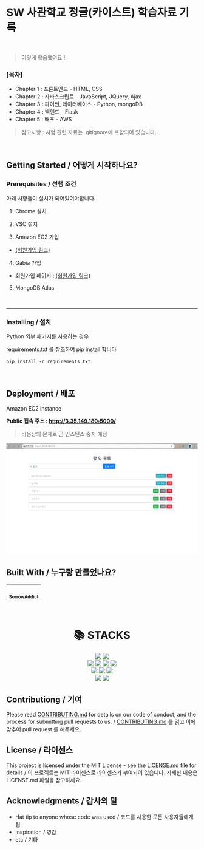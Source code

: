 # SW 사관학교 정글(카이스트) 학습자료 기록

<br>

> 이렇게 학습했어요 !

### **[목차]**
- Chapter 1 : 프론트엔드 - HTML, CSS
- Chapter 2 : 자바스크립트 - JavaScript, JQuery, Ajax
- Chapter 3 : 파이썬, 데이터베이스 - Python, mongoDB
- Chapter 4 : 백엔드 - Flask
- Chapter 5 : 배포 - AWS

> 참고사항 : 시험 관련 자료는 .gitignore에 포함되어 있습니다.

<br>

## Getting Started / 어떻게 시작하나요?

### Prerequisites / 선행 조건

아래 사항들이 설치가 되어있어야합니다.

1. Chrome 설치


2. VSC 설치


3. Amazon EC2 가입
- [(회원가입 링크)](https://portal.aws.amazon.com/billing/signup#/start)


4. Gabia 가입
- 회원가입 페이지 : [(회원가입 링크)](https://www.gabia.com/member/member_register.php)


5. MongoDB Atlas

<br/>

---

### Installing / 설치

Python 외부 패키지를 사용하는 경우

requirements.txt 를 참조하여 pip install 합니다

```
pip install -r requirements.txt
```

<br/>

## Deployment / 배포

Amazon EC2 instance

**Public 접속 주소 : http://3.35.149.180:5000/**

> 비용상의 문제로 곧 인스턴스 중지 예정

![alt text](image.png)


## Built With / 누구랑 만들었나요?

<table>
  <tbody>
    <tr>
      <td align="center"><a href=""><img src="https://avatars.githubusercontent.com/u/154123905?v=4" width="100px;" alt=""/><br /><sub><b>SorrowAddict</b></sub></a><br /></td>
    </tr>
  </tbody>
</table>

<br/>

<div align=center><h1>📚 STACKS</h1></div>

<div align=center>  
  <img src="https://img.shields.io/badge/python-3776AB?style=for-the-badge&logo=python&logoColor=white"> 
  <img src="https://img.shields.io/badge/flask-000000?style=for-the-badge&logo=flask&logoColor=white">
  <br>
  
  <img src="https://img.shields.io/badge/html5-E34F26?style=for-the-badge&logo=html5&logoColor=white"> 
  <img src="https://img.shields.io/badge/css-1572B6?style=for-the-badge&logo=css3&logoColor=white"> 
  <img src="https://img.shields.io/badge/javascript-F7DF1E?style=for-the-badge&logo=javascript&logoColor=black"> 
  <img src="https://img.shields.io/badge/jquery-0769AD?style=for-the-badge&logo=jquery&logoColor=white">
  <br>

  <img src="https://img.shields.io/badge/linux-FCC624?style=for-the-badge&logo=linux&logoColor=black"> 
  <img src="https://img.shields.io/badge/amazon ec2-FF9900?style=for-the-badge&logo=amazonec2&logoColor=white"> 
  <img src="https://img.shields.io/badge/nginx-009639?style=for-the-badge&logo=nginx&logoColor=white">
  <br>
  
  <img src="https://img.shields.io/badge/github-181717?style=for-the-badge&logo=github&logoColor=white">
  <img src="https://img.shields.io/badge/git-F05032?style=for-the-badge&logo=git&logoColor=white">
  <br>
</div>

## Contributiong / 기여

Please read [CONTRIBUTING.md](https://gist.github.com/PurpleBooth/b24679402957c63ec426) for details on our code of conduct, and the process for submitting pull requests to us. / [CONTRIBUTING.md](https://gist.github.com/PurpleBooth/b24679402957c63ec426) 를 읽고 이에 맞추어 pull request 를 해주세요.

## License / 라이센스

This project is licensed under the MIT License - see the [LICENSE.md](https://gist.github.com/PurpleBooth/LICENSE.md) file for details / 이 프로젝트는 MIT 라이센스로 라이센스가 부여되어 있습니다. 자세한 내용은 LICENSE.md 파일을 참고하세요.

## Acknowledgments / 감사의 말

* Hat tip to anyone whose code was used / 코드를 사용한 모든 사용자들에게 팁
* Inspiration / 영감
* etc / 기타